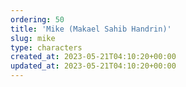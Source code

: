 ```yaml
---
ordering: 50
title: 'Mike (Makael Sahib Handrin)'
slug: mike
type: characters
created_at: 2023-05-21T04:10:20+00:00
updated_at: 2023-05-21T04:10:20+00:00
---
```

